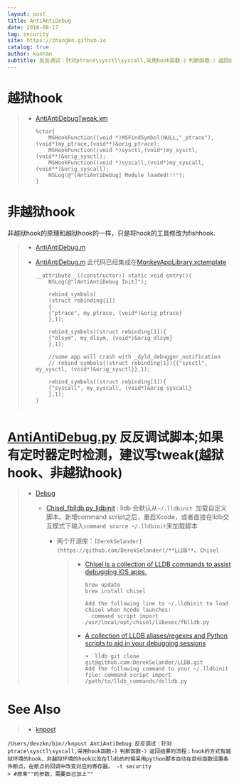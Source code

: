 ```yaml
---
layout: post
title: AntiAntiDebug
date: 2018-08-17
tag: security
site: https://zhangkn.github.io
catalog: true
author: kunnan
subtitle: 反反调试：针对ptrace\sysctl\syscall,采用hook函数-》判断函数-〉返回结果的流程；hook的方式有越狱环境的hook、非越狱环境的hook以及在lldb的时候采用python脚本自动在目标函数设置条件断点，在断点的回调中改变对应的寄存器。
---
```




# 越狱hook



> * [AntiAntiDebugTweak.xm](https://github.com/AloneMonkey/iOSREBook/blob/6dd028fea7d9ec9376cde5cc51de93f53fe5a20d/chapter-8/8.3%20%E5%8A%A8%E6%80%81%E4%BF%9D%E6%8A%A4/AntiAntiDebugTweak/AntiAntiDebugTweak/AntiAntiDebugTweak.xm)
>
>   ```
>   %ctor{
>       MSHookFunction((void *)MSFindSymbol(NULL,"_ptrace"),(void*)my_ptrace,(void**)&orig_ptrace);
>       MSHookFunction((void *)sysctl,(void*)my_sysctl,(void**)&orig_sysctl);
>       MSHookFunction((void *)syscall,(void*)my_syscall,(void**)&orig_syscall);
>       NSLog(@"[AntiAntiDebug] Module loaded!!!");
>   }
>   
>   ```
>
>   



# 非越狱hook

非越狱hook的原理和越狱hook的一样，只是将hook的工具修改为fishhook.

> 
>
> * [AntiAntiDebug.m](https://github.com/AloneMonkey/iOSREBook/blob/6dd028fea7d9ec9376cde5cc51de93f53fe5a20d/chapter-8/8.3%20%E5%8A%A8%E6%80%81%E4%BF%9D%E6%8A%A4/AntiAntiDebug/AntiAntiDebug.m)
>
> * [AntiAntiDebug.m](https://github.com/AloneMonkey/MonkeyDev-Xcode-Templates/blob/master/MonkeyAppLibrary.xctemplate/AntiAntiDebug/AntiAntiDebug.m) 此代码已经集成在[MonkeyAppLibrary.xctemplate](https://github.com/AloneMonkey/MonkeyDev-Xcode-Templates/tree/master/MonkeyAppLibrary.xctemplate)
>
>   
>
>   ```
>   __attribute__((constructor)) static void entry(){
>       NSLog(@"[AntiAntiDebug Init]");
>       
>       rebind_symbols(
>       (struct rebinding[1])
>       {
>       {"ptrace", my_ptrace, (void*)&orig_ptrace}
>       },1);
>       
>       rebind_symbols((struct rebinding[1]){
>       {"dlsym", my_dlsym, (void*)&orig_dlsym}
>       },1);
>       
>       //some app will crash with _dyld_debugger_notification
>       // rebind_symbols((struct rebinding[1]){{"sysctl", my_sysctl, (void*)&orig_sysctl}},1);
>       
>       rebind_symbols((struct rebinding[1]){
>       {"syscall", my_syscall, (void*)&orig_syscall}
>       },1);
>   }
>   
>   
>   ```
>
>   

# [AntiAntiDebug.py](https://github.com/AloneMonkey/iOSREBook/blob/6dd028fea7d9ec9376cde5cc51de93f53fe5a20d/chapter-8/8.3%20%E5%8A%A8%E6%80%81%E4%BF%9D%E6%8A%A4/AntiAntiDebug/AntiAntiDebug.py) 反反调试脚本;如果有定时器定时检测，建议写tweak(越狱hook、非越狱hook)



> * [Debug](https://kunnan.github.io/tags/#Debug)
>
>   * [Chisel_fblldb.py_lldbinit](https://kunnan.github.io/2018/07/07/Chisel_fblldb.py_lldbinit/) : lldb 会默认从`~/.lldbinit `加载自定义脚本。新增command script之后，重启Xcode，或者直接在lldb交互模式下输入`command source ~/.lldbinit`来加载脚本
>
>     * 两个开源库：`[DerekSelander](https://github.com/DerekSelander)/**LLDB**`、`Chisel`
>
>       
>
>       > 
>       >
>       > - [Chisel is a collection of LLDB commands to assist debugging iOS apps.](https://github.com/zhangkn/chisel)
>       >
>       >   ```
>       >   brew update
>       >   brew install chisel
>       >   ```
>       >
>       >   ```
>       >   Add the following line to ~/.lldbinit to load chisel when Xcode launches:
>       >     command script import /usr/local/opt/chisel/libexec/fblldb.py
>       >   ```
>       >
>       > - [A collection of LLDB aliases/regexes and Python scripts to aid in your debugging sessions](https://github.com/DerekSelander/LLDB)
>       >
>       >   ```
>       >   ➜  lldb git clone git@github.com:DerekSelander/LLDB.git
>       >   Add the following command to your ~/.lldbinit file: command script import /path/to/lldb_commands/dslldb.py
>       >   ```









# See Also 

>* [knpost](https://github.com/zhangkn/KNBin/blob/master/knpost) 
>
```
/Users/devzkn/bin//knpost AntiAntiDebug 反反调试：针对ptrace\sysctl\syscall,采用hook函数-》判断函数-〉返回结果的流程；hook的方式有越狱环境的hook、非越狱环境的hook以及在lldb的时候采用python脚本自动在目标函数设置条件断点，在断点的回调中改变对应的寄存器。 -t security
> #原来""的参数，需要自己加上""
```

